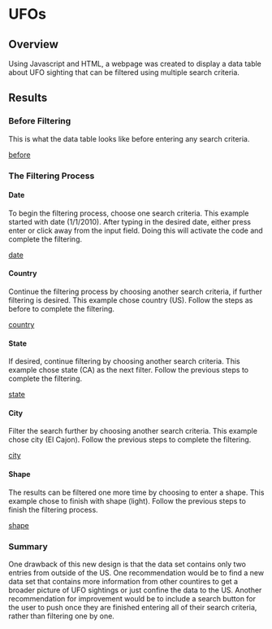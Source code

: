 # UFOs
## Overview
Using Javascript and HTML, a webpage was created to display a data table about UFO sighting that can be filtered using multiple search criteria.
## Results
### Before Filtering
This is what the data table looks like before entering any search criteria.

[before](https://github.com/dkleitsch/UFOs/blob/main/filtered%20images/before.png)

### The Filtering Process
#### Date
To begin the filtering process, choose one search criteria.  This example started with date (1/1/2010).  After typing in the desired date, either press enter or click away from the input field.  Doing this will activate the code and complete the filtering.

[date](https://github.com/dkleitsch/UFOs/blob/main/filtered%20images/date.png)

#### Country
Continue the filtering process by choosing another search criteria, if further filtering is desired.  This example chose country (US).  Follow the steps as before to complete the filtering.  

[country](https://github.com/dkleitsch/UFOs/blob/main/filtered%20images/country.png)

#### State
If desired, continue filtering by choosing another search criteria.  This example chose state (CA) as the next filter.  Follow the previous steps to complete the filtering.

[state](https://github.com/dkleitsch/UFOs/blob/main/filtered%20images/state.png)

#### City
Filter the search further by choosing another search criteria.  This example chose city (El Cajon).  Follow the previous steps to complete the filtering.

[city](https://github.com/dkleitsch/UFOs/blob/main/filtered%20images/city.png)

#### Shape
The results can be filtered one more time by choosing to enter a shape.  This example chose to finish with shape (light).  Follow the previous steps to finish the filtering process.

[shape](https://github.com/dkleitsch/UFOs/blob/main/filtered%20images/shape.png)

### Summary
One drawback of this new design is that the data set contains only two entries from outside of the US.  One recommendation would be to find a new data set that contains more information from other countires to get a broader picture of UFO sightings or just confine the data to the US.  Another recommendation for improvement would be to include a search button for the user to push once they are finished entering all of their search criteria, rather than filtering one by one.



